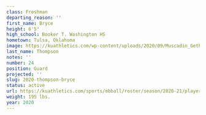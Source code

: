```yaml
---
class: Freshman
departing_reason: ''
first_name: Bryce
height: 6'5"
high_school: Booker T. Washington HS
hometown: Tulsa, Oklahoma
image: https://kuathletics.com/wp-content/uploads/2020/09/Muscadin_Gethro_09082020-600x500.jpg
last_name: Thompson
notes: ''
number: 24
position: Guard
projected: ''
slug: 2020-thompson-bryce
status: active
url: https://kuathletics.com/sports/mbball/roster/season/2020-21/player/157526-2-2-2/
weight: 195 lbs.
year: 2020
---
```

